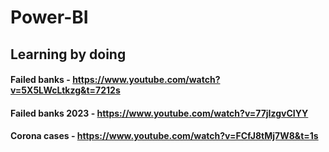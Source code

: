 # Power-BI
## Learning by doing

#### Failed banks - https://www.youtube.com/watch?v=5X5LWcLtkzg&t=7212s
#### Failed banks 2023 - https://www.youtube.com/watch?v=77jIzgvCIYY
#### Corona cases - https://www.youtube.com/watch?v=FCfJ8tMj7W8&t=1s
